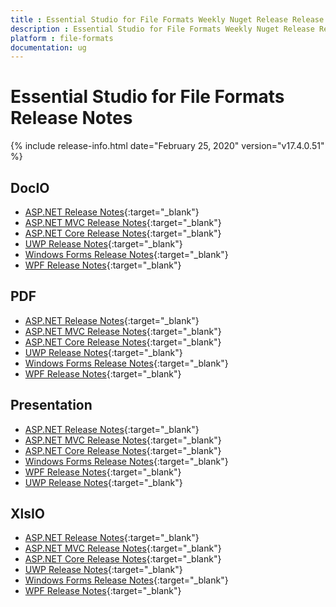 ```yaml
---
title : Essential Studio for File Formats Weekly Nuget Release Release Notes  
description : Essential Studio for File Formats Weekly Nuget Release Release Notes  
platform : file-formats
documentation: ug
---
```


# Essential Studio for File Formats  Release Notes  

{% include release-info.html date="February 25, 2020" version="v17.4.0.51" %} 

## DocIO

* [ASP.NET Release Notes](/aspnet/release-notes/v17.4.0.51#docio){:target="_blank"}
* [ASP.NET MVC Release Notes](/aspnetmvc/release-notes/v17.4.0.51#docio){:target="_blank"}
* [ASP.NET Core Release Notes](/aspnet-core/release-notes/v17.4.0.51#docio){:target="_blank"}
* [UWP Release Notes](/uwp/release-notes/v17.4.0.51#docio){:target="_blank"}
* [Windows Forms Release Notes](/windowsforms/release-notes/v17.4.0.51#docio){:target="_blank"}
* [WPF Release Notes](/wpf/release-notes/v17.4.0.51#docio){:target="_blank"}


## PDF

* [ASP.NET Release Notes](/aspnet/release-notes/v17.4.0.51#pdf){:target="_blank"}
* [ASP.NET MVC Release Notes](/aspnetmvc/release-notes/v17.4.0.51#pdf){:target="_blank"}
* [ASP.NET Core Release Notes](/aspnet-core/release-notes/v17.4.0.51#pdf){:target="_blank"}
* [UWP Release Notes](/uwp/release-notes/v17.4.0.51#pdf){:target="_blank"}
* [Windows Forms Release Notes](/windowsforms/release-notes/v17.4.0.51#pdf){:target="_blank"}
* [WPF Release Notes](/wpf/release-notes/v17.4.0.51#pdf){:target="_blank"}


## Presentation

* [ASP.NET Release Notes](/aspnet/release-notes/v17.4.0.51#presentation){:target="_blank"}
* [ASP.NET MVC Release Notes](/aspnetmvc/release-notes/v17.4.0.51#presentation){:target="_blank"}
* [ASP.NET Core Release Notes](/aspnet-core/release-notes/v17.4.0.51#presentation){:target="_blank"}
* [Windows Forms Release Notes](/windowsforms/release-notes/v17.4.0.51#presentation){:target="_blank"}
* [WPF Release Notes](/wpf/release-notes/v17.4.0.51#presentation){:target="_blank"}
* [UWP Release Notes](/uwp/release-notes/v17.4.0.51#presentation){:target="_blank"}


## XlsIO

* [ASP.NET Release Notes](/aspnet/release-notes/v17.4.0.51#xlsio){:target="_blank"}
* [ASP.NET MVC Release Notes](/aspnetmvc/release-notes/v17.4.0.51#xlsio){:target="_blank"}
* [ASP.NET Core Release Notes](/aspnet-core/release-notes/v17.4.0.51#xlsio){:target="_blank"}
* [UWP Release Notes](/uwp/release-notes/v17.4.0.51#xlsio){:target="_blank"}
* [Windows Forms Release Notes](/windowsforms/release-notes/v17.4.0.51#xlsio){:target="_blank"}
* [WPF Release Notes](/wpf/release-notes/v17.4.0.51#xlsio){:target="_blank"}